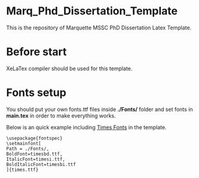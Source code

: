 # Marq_Phd_Dissertation_Template
This is the repository of Marquette MSSC PhD Dissertation Latex Template. 

# Before start
XeLaTex compiler should be used for this template.

# Fonts setup
You should put your own fonts.ttf files inside **./Fonts/** folder and set fonts in **main.tex** in order to make everything works.

Below is an quick example including [Times Fonts](https://cs.fit.edu/code/projects/ndworld/repository/revisions/10/show/Resources/Fonts) in the template.

```
\usepackage{fontspec}
\setmainfont[
Path = ./Fonts/,
BoldFont=timesbd.ttf,
ItalicFont=timesi.ttf,
BoldItalicFont=timesbi.ttf
]{times.ttf}
```
